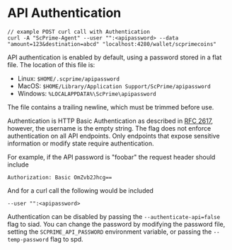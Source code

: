  
# API Authentication

```shell
// example POST curl call with Authentication
curl -A "ScPrime-Agent" --user "":<apipassword> --data "amount=123&destination=abcd" "localhost:4280/wallet/scprimecoins"
```

API authentication is enabled by default, using a password stored in a flat
file. The location of this file is:

 - Linux:   `$HOME/.scprime/apipassword`
 - MacOS:   `$HOME/Library/Application Support/ScPrime/apipassword`
 - Windows: `%LOCALAPPDATA%\ScPrime\apipassword`

<aside class="notice">
The file contains a trailing newline, which must be trimmed before use.
</aside>

Authentication is HTTP Basic Authentication as described in [RFC 2617](https://tools.ietf.org/html/rfc2617), however, the username is the empty string. The flag does not enforce authentication on all API endpoints. Only endpoints that expose sensitive information or modify state require authentication.

For example, if the API password is "foobar" the request header should include

`Authorization: Basic OmZvb2Jhcg==`

And for a curl call the following would be included

`--user "":<apipassword>`

Authentication can be disabled by passing the `--authenticate-api=false` flag to
siad. You can change the password by modifying the password file, setting the
`SCPRIME_API_PASSWORD` environment variable, or passing the `--temp-password` flag
to spd.
